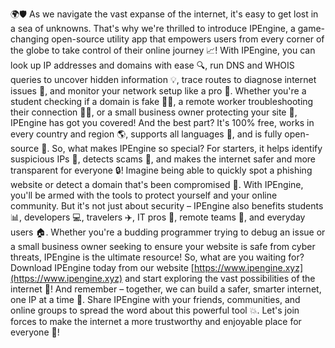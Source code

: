 🌍🛡️ As we navigate the vast expanse of the internet, it's easy to get lost in a sea of unknowns. That's why we're thrilled to introduce IPEngine, a game-changing open-source utility app that empowers users from every corner of the globe to take control of their online journey 📈! With IPEngine, you can look up IP addresses and domains with ease 🔍, run DNS and WHOIS queries to uncover hidden information 💡, trace routes to diagnose internet issues 🚀, and monitor your network setup like a pro 👥. Whether you're a student checking if a domain is fake 👩‍🏫, a remote worker troubleshooting their connection 🕵️‍♀️, or a small business owner protecting your site 🏢, IPEngine has got you covered! And the best part? It's 100% free, works in every country and region 🌎, supports all languages 💬, and is fully open-source 🤝. So, what makes IPEngine so special? For starters, it helps identify suspicious IPs 👀, detects scams 💸, and makes the internet safer and more transparent for everyone 🔒! Imagine being able to quickly spot a phishing website or detect a domain that's been compromised 🚨. With IPEngine, you'll be armed with the tools to protect yourself and your online community. But it's not just about security – IPEngine also benefits students 📊, developers 💻, travelers ✈️, IT pros 🔧, remote teams 👥, and everyday users 🏠. Whether you're a budding programmer trying to debug an issue or a small business owner seeking to ensure your website is safe from cyber threats, IPEngine is the ultimate resource! So, what are you waiting for? Download IPEngine today from our website [https://www.ipengine.xyz](https://www.ipengine.xyz) and start exploring the vast possibilities of the internet 🌟! And remember – together, we can build a safer, smarter internet, one IP at a time 🔗. Share IPEngine with your friends, communities, and online groups to spread the word about this powerful tool 💥. Let's join forces to make the internet a more trustworthy and enjoyable place for everyone 🌈!